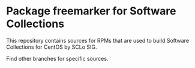 # Package freemarker for Software Collections

This repository contains sources for RPMs that are used
to build Software Collections for CentOS by SCLo SIG.

Find other branches for specific sources.
